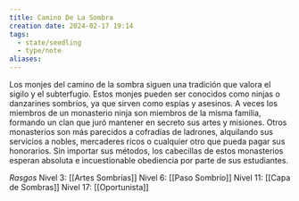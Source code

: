 ```yaml
---
title: Camino De La Sombra
creation date: 2024-02-17 19:14
tags:
  - state/seedling
  - type/note
aliases:
---
```

Los monjes del camino de la sombra siguen una tradición que valora el sigilo y el subterfugio. Estos monjes pueden ser conocidos como ninjas o danzarines sombríos, ya que sirven como espías y asesinos. A veces los miembros de un monasterio ninja son miembros de la misma familia, formando un clan que juró mantener en secreto sus artes y misiones. Otros monasterios son más parecidos a cofradías de ladrones, alquilando sus servicios a nobles, mercaderes ricos o cualquier otro que pueda pagar sus honorarios. Sin importar sus métodos, los cabecillas de estos monasterios esperan absoluta e incuestionable obediencia por parte de sus estudiantes.


*Rasgos*
Nivel 3: [[Artes Sombrías]]
Nivel 6: [[Paso Sombrío]]
Nivel 11: [[Capa de Sombras]]
Nivel 17: [[Oportunista]]